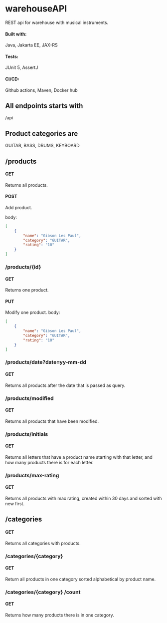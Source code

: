 # warehouseAPI

REST api for warehouse with musical instruments.
#### Built with: 
Java, Jakarta EE, JAX-RS 
#### Tests:
JUnit 5, AssertJ
#### CI/CD:
Github actions, Maven, Docker hub

## All endpoints starts with
/api

## Product categories are 
GUITAR, BASS, DRUMS, KEYBOARD

## /products
#### GET
Returns all products.

#### POST
Add product.

body:
```JSON
[
    {
        "name": "Gibson Les Paul",
        "category": "GUITAR",
        "rating": "10"
    }
]
```
### /products/{id}
#### GET
Returns one product.

#### PUT
Modify one product.
body:
```JSON
[
    {
        "name": "Gibson Les Paul",
        "category": "GUITAR",
        "rating": "10"
    }
]
```

### /products/date?date=yy-mm-dd
#### GET
Returns all products after the date that is passed as query.

### /products/modified
#### GET
Returns all products that have been modified.

### /products/initials
#### GET
Returns all letters that have a product name starting with that letter, and how many products there is for each letter.

### /products/max-rating
#### GET
Returns all products with max rating, created within 30 days and sorted with new first.

## /categories
#### GET
Returns all categories with products.

### /categories/{category}
#### GET
Return all products in one category sorted alphabetical by product name.

### /categories/{category} /count
#### GET
Returns how many products there is in one category.



